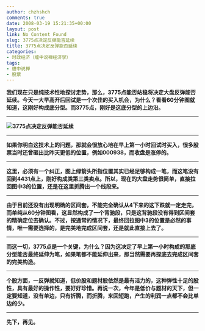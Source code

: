 ```yaml
---
author: chzhshch
comments: true
date: 2008-03-19 15:21:35+00:00
layout: post
link: No Content Found
slug: 3775点决定反弹能否延续
title: 3775点决定反弹能否延续
categories:
- 时政经济（缠中说禅经济学）
tags:
- 缠中说禅
- 股票
---
```


			

**我们现在只是纯技术性地探讨走势，那么，3775点能否站稳将决定大盘反弹能否延续。今天一大早高开后回试是一个次佳的买入机会，为什么？看看60分钟图就知道，这刚好构成底分型。而3775点，刚好是这底分型的上边沿。**

** **

**![3775点决定反弹能否延续](http://simg.sinajs.cn/blog7style/images/common/sg_trans.gif)**

** **

**如果你明白这技术上的问题，那就会很放心地在早上第一小时回试时买入，很多股票当时还曾砸出比昨天更低的位置，例如000938，而收盘是涨停的。**

** **

**这里，必须有一个纠正，图上绿箭头所指位置其实已经足够构成一笔，而这笔没有回到4431点上，刚好构成类第三类卖点。所以，现在的大盘走势很简单，直接拉回图中3的位置，还是在这里折腾出一个线段来。**

** **

**由于目前还没有出现明确的区间套，不能完全确认从4下来的这下跌就一定走完，而单纯从60分钟图看，这显然构成了一个背驰段，只是这背驰段没有得到区间套的精确定位去确认。不过，按通常的情况下，最终回拉图中3的位置是必然的事情，唯一需要选择的，是完美地完成区间套，还是就此直接上去了。**

** **

**而这一切，3775点是一个关键，为什么？因为这决定了早上第一小时构成的那底分型能否最终延伸为笔，如果笔都不能延伸出来，那当然需要再探底去完成区间套的完美构造。**

** **

**个股方面，一反弹就知道，低价股和题材股依然是最有活力的，这种弹性十足的股性，具有最好的操作性，要好好珍惜。再说一次，今年是低价与题材的天下，但一定要知道，没有单边，只有折腾，而折腾，来回短跑，产生的利润一点都不会比单边的少。**

** **

**先下，再见。**
